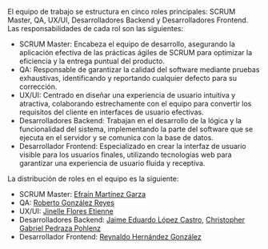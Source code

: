 El equipo de trabajo se estructura en cinco roles principales: SCRUM Master, QA, UX/UI, Desarrolladores Backend y Desarrolladores Frontend. Las responsabilidades de cada rol son las siguientes:

- SCRUM Master: Encabeza el equipo de desarrollo, asegurando la aplicación efectiva de las prácticas ágiles de SCRUM para optimizar la eficiencia y la entrega puntual del producto.
- QA: Responsable de garantizar la calidad del software mediante pruebas exhaustivas, identificando y reportando cualquier defecto para su corrección.
- UX/UI: Centrado en diseñar una experiencia de usuario intuitiva y atractiva, colaborando estrechamente con el equipo para convertir los requisitos del cliente en interfaces de usuario efectivas.
- Desarrolladores Backend: Trabajan en el desarrollo de la lógica y la funcionalidad del sistema, implementando la parte del software que se ejecuta en el servidor y se comunica con la base de datos.
- Desarrollador Frontend: Especializado en crear la interfaz de usuario visible para los usuarios finales, utilizando tecnologías web para garantizar una experiencia de usuario fluida y receptiva.

La distribución de roles en el equipo es la siguiente:
- SCRUM Master: [Efraín Martínez Garza](https://github.com/efrainmartinezgarza)
- QA: [Roberto González Reyes](https://github.com/GReyes4)
- UX/UI: [Jinelle Flores Etienne](https://github.com/jinellie)
- Desarrolladores Backend: [Jaime Eduardo López Castro](https://github.com/Jaimedev12), [Christopher Gabriel Pedraza Pohlenz](https://github.com/christopher-pedraza)
- Desarrollador Frontend: [Reynaldo Hernández González](https://github.com/ReynaldoHdz)
